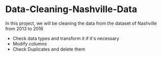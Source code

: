 # Data-Cleaning-Nashville-Data

In this project, we will be cleaning the data from the dataset of Nashville from 2013 to 2016

- Check data types and transform it if it's necessary
- Modify columns
- Check Duplicates and delete them
